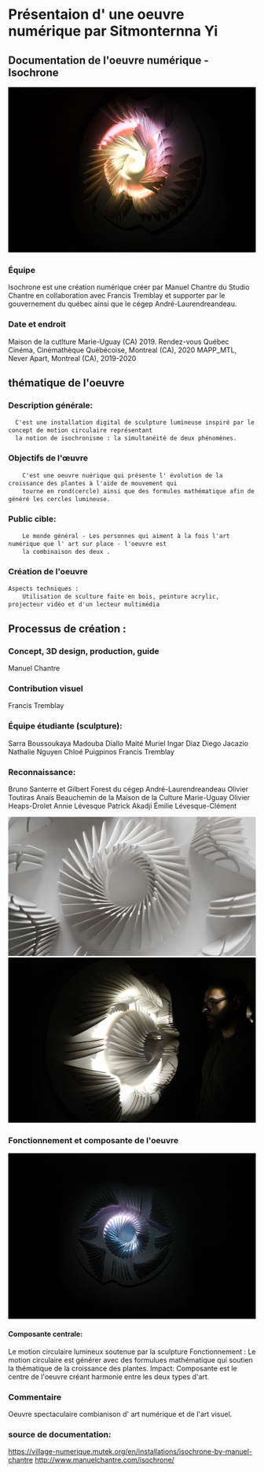 # Présentaion d' une oeuvre numérique par Sitmonternna Yi
## Documentation de l'oeuvre numérique - Isochrone
![alt text](https://github.com/Sitmonternna/documentation_isochrone/blob/main/img/isochrone_img.jpg)

 ### Équipe
Isochrone est une création numérique créer par Manuel Chantre du Studio Chantre en collaboration avec Francis 
Tremblay et supporter par le gouvernement du québec ainsi que le cégep André-Laurendreandeau.

### Date et endroit
Maison de la cutlture Marie-Uguay (CA) 2019.
Rendez-vous Québec Cinéma, Cinémathèque Québécoise, Montreal (CA), 2020 
MAPP_MTL, Never Apart, Montreal (CA), 2019-2020

## thématique de l'oeuvre
### Description générale:
      C'est une installation digital de sculpture lumineuse inspiré par le concept de motion circulaire représentant 
      la notion de isochronisme : la simultanéité de deux phénomènes.
    
### Objectifs de l'œuvre
        C'est une oeuvre nuérique qui présente l' évolution de la croissance des plantes à l'aide de mouvement qui 
        tourne en rond(cercle) ainsi que des formules mathématique afin de généré les cercles lumineuse.
        
### Public cible: 
        Le monde général - Les personnes qui aiment à la fois l'art numérique que l' art sur place - l'oeuvre est 
        la combinaison des deux .
        
 ### Création de l'oeuvre
    Aspects techniques :
        Utilisation de sculture faite en bois, peinture acrylic, projecteur vidéo et d'un lecteur multimédia
    
## Processus de création :
### Concept, 3D design, production, guide 
 Manuel Chantre
 
### Contribution visuel 
 Francis Tremblay

### Équipe étudiante (sculpture):
 Sarra Boussoukaya
 Madouba Diallo 
 Maité Muriel Ingar Diaz 
 Diego Jacazio
 Nathalie Nguyen 
 Chloé Puigpinos 
 Francis Tremblay
 
### Reconnaissance: 
 Bruno Santerre et Gilbert Forest du cégep André-Laurendreandeau
 Olivier Toutiras Anaïs Beauchemin de la Maison de la Culture Marie-Uguay
 Olivier Heaps-Drolet
 Annie Lévesque 
 Patrick Akadji 
 Émilie Lévesque-Clément
 
![alt text](https://github.com/Sitmonternna/documentation_isochrone/blob/main/img/isochrone_sculpture.jpg)
![alt text](https://github.com/Sitmonternna/documentation_isochrone/blob/main/img/isochrone_sculpture_cote.jpg)

  ### Fonctionnement et composante de l'oeuvre
  ![alt text](https://github.com/Sitmonternna/documentation_isochrone/blob/main/img/isochrone_img_face_loin.jpg)
  #### Composante centrale:
  Le motion circulaire lumineux soutenue par la sculpture
  Fonctionnement : Le motion circulaire est générer avec des formulues mathématique qui soutien la thématique 
  de la croissance des plantes.
  Impact:
  Composante est le centre de l'oeuvre créant harmonie entre les deux types d'art.
  
  ### Commentaire
  Oeuvre spectaculaire combianison d' art numérique et de l'art visuel. 
  
  ### source de documentation:
  https://village-numerique.mutek.org/en/installations/isochrone-by-manuel-chantre
  http://www.manuelchantre.com/isochrone/
